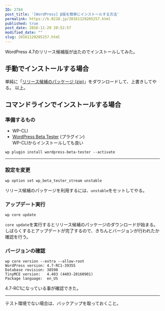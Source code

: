 ```yaml
---
ID: 2784
post_title: '[WordPress] β版を簡単にインストールする方法'
permalink: https://b.0218.jp/20161129205257.html
published: true
post_date: 2016-11-29 20:52:57
modified_date: ""
slug: 20161129205257.html
---
```

WordPress 4.7のリリース候補版が出たのでインストールしてみた。
<!--more-->
## 手動でインストールする場合
単純に「<a href="https://wordpress.org/wordpress-4.7-RC1.zip">リリース候補のパッケージ (zip)</a>」をダウンロードして、上書きしてやる。
以上。

## コマンドラインでインストールする場合
### 準備するもの

* WP-CLI
* <a href="https://wordpress.org/plugins/wordpress-beta-tester/">WordPress Beta Tester</a> (プラグイン)  
WP-CLIからインストールしても良い

<pre class="command-line language-bash" data-user="root" data-host="localhost" data-output="2"><code>wp plugin install wordpress-beta-tester --activate</code></pre>

---

### 設定を変更
<pre class="command-line language-bash" data-user="root" data-host="localhost" data-output="2"><code>wp option set wp_beta_tester_stream unstable</code></pre>

リリース候補のパッケージを利用するには、`unstable`をセットしてやる。

### アップデート実行
<pre class="command-line language-bash" data-user="root" data-host="localhost" data-output="2"><code>wp core update</code></pre>

`core update`を実行するとリリース候補のパッケージのダウンロードが始まる。しばらくするとアップデートが完了するので、きちんとバージョンが行われたか確認を行う。

### バージョンの確認

<pre class="command-line language-bash" data-user="root" data-host="localhost" data-output="2-5"><code>wp core version --extra --allow-root
WordPress version: 4.7-RC1-39355
Database revision: 38590
TinyMCE version:   4.403 (4403-20160901)
Package language:  en_US</code></pre>

4.7-RC1になっている事が確認できた。


---
テスト環境でない場合は、バックアップを取っておくこと。